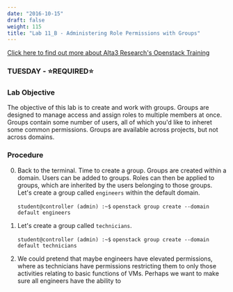 ```yaml
---
date: "2016-10-15"
draft: false
weight: 115
title: "Lab 11_B - Administering Role Permissions with Groups"
---
```

[Click here to find out more about Alta3 Research's Openstack Training](https://alta3.com/courses/openstack)

### TUESDAY - &#x2B50;REQUIRED&#x2B50;

### Lab Objective

The objective of this lab is to create and work with groups. Groups are designed to manage access and assign roles to multiple members at once. Groups contain some number of users, all of which you'd like to inheret some common permissions. Groups are available across projects, but not across domains.

### Procedure

0. Back to the terminal. Time to create a group. Groups are created within a domain. Users can be added to groups. Roles can then be applied to groups, which are inherited by the users belonging to those groups. Let's create a group called `engineers` within the default domain.

    `student@controller (admin) :~$` `openstack group create --domain default engineers`
    
0. Let's create a group called `technicians`.

    `student@controller (admin) :~$` `openstack group create --domain default technicians`

0. We could pretend that maybe engineers have elevated permissions, where as technicians have permissions restricting them to only those activities relating to basic functions of VMs. Perhaps we want to make sure all engineers have the ability to 
